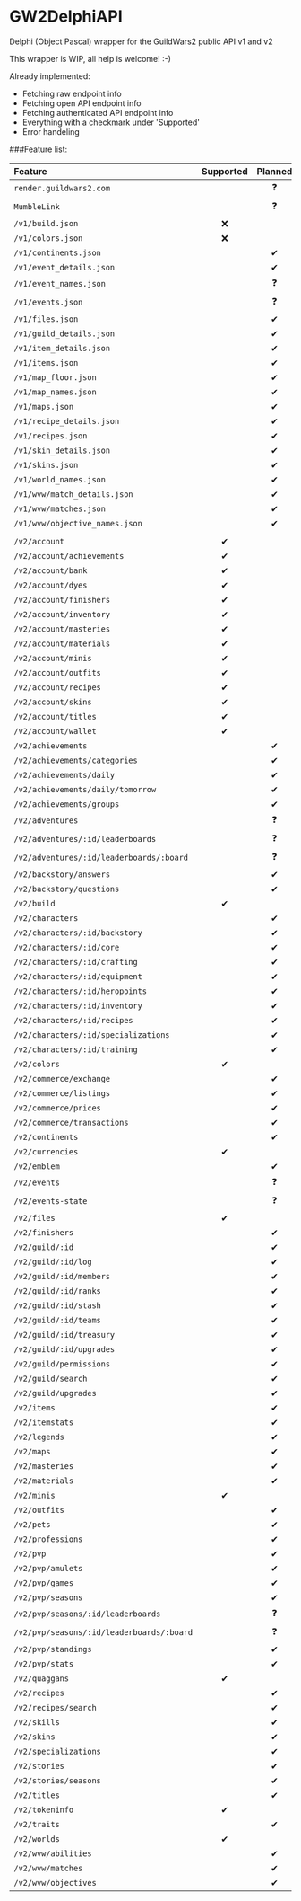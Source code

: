 # GW2DelphiAPI
Delphi (Object Pascal) wrapper for the GuildWars2 public API v1 and v2

This wrapper is WIP, all help is welcome! :-)

Already implemented:  
* Fetching raw endpoint info
* Fetching open API endpoint info
* Fetching authenticated API endpoint info
* Everything with a checkmark under 'Supported'
* Error handeling

###Feature list:

| Feature                                   | Supported | Planned |  
| :------                                   | :------:  | :------: |  
| `render.guildwars2.com`                   |           | ❓️       |  
| `MumbleLink`                              |           | ❓️       |  
| `/v1/build.json`                          | ❌         |         |  
| `/v1/colors.json`                         | ❌         |         |  
| `/v1/continents.json`                     |           | ✔       |  
| `/v1/event_details.json`                  |           | ✔       |  
| `/v1/event_names.json`                    |           | ❓️       |  
| `/v1/events.json`                         |           | ❓️       |  
| `/v1/files.json`                          |           | ✔       |  
| `/v1/guild_details.json`                  |           | ✔       |  
| `/v1/item_details.json`                   |           | ✔       |  
| `/v1/items.json`                          |           | ✔       |  
| `/v1/map_floor.json`                      |           | ✔       |  
| `/v1/map_names.json`                      |           | ✔       |  
| `/v1/maps.json`                           |           | ✔       |  
| `/v1/recipe_details.json`                 |           | ✔       |  
| `/v1/recipes.json`                        |           | ✔       |  
| `/v1/skin_details.json`                   |           | ✔       |  
| `/v1/skins.json`                          |           | ✔       |  
| `/v1/world_names.json`                    |           | ✔       |  
| `/v1/wvw/match_details.json`              |           | ✔       |  
| `/v1/wvw/matches.json`                    |           | ✔       |  
| `/v1/wvw/objective_names.json`            |           | ✔       |  
|                                           |           |         |  
| `/v2/account`                             | ✔         |         |  
| `/v2/account/achievements`                | ✔         |         |  
| `/v2/account/bank`                        | ✔         |         |  
| `/v2/account/dyes`                        | ✔         |         |  
| `/v2/account/finishers`                   | ✔         |         |  
| `/v2/account/inventory`                   | ✔         |         |  
| `/v2/account/masteries`                   | ✔         |         |  
| `/v2/account/materials`                   | ✔         |         |  
| `/v2/account/minis`                       | ✔         |         |  
| `/v2/account/outfits`                     | ✔         |         |  
| `/v2/account/recipes`                     | ✔         |         |  
| `/v2/account/skins`                       | ✔         |         |  
| `/v2/account/titles`                      | ✔         |         |  
| `/v2/account/wallet`                      | ✔         |         |  
| `/v2/achievements`                        |           | ✔       |  
| `/v2/achievements/categories`             |           | ✔       |  
| `/v2/achievements/daily`                  |           | ✔       |  
| `/v2/achievements/daily/tomorrow`         |           | ✔       |  
| `/v2/achievements/groups`                 |           | ✔       |  
| `/v2/adventures`                          |           | ❓️       |  
| `/v2/adventures/:id/leaderboards`         |           | ❓️       |  
| `/v2/adventures/:id/leaderboards/:board`  |           | ❓️       |  
| `/v2/backstory/answers`                   |           | ✔       |  
| `/v2/backstory/questions`                 |           | ✔       |  
| `/v2/build`                               | ✔         |         |  
| `/v2/characters`                          |           | ✔       |  
| `/v2/characters/:id/backstory`            |           | ✔       |  
| `/v2/characters/:id/core`                 |           | ✔       |  
| `/v2/characters/:id/crafting`             |           | ✔       |  
| `/v2/characters/:id/equipment`            |           | ✔       |  
| `/v2/characters/:id/heropoints`           |           | ✔       |  
| `/v2/characters/:id/inventory`            |           | ✔       |  
| `/v2/characters/:id/recipes`              |           | ✔       |  
| `/v2/characters/:id/specializations`      |           | ✔       |  
| `/v2/characters/:id/training`             |           | ✔       |  
| `/v2/colors`                              | ✔         |         |  
| `/v2/commerce/exchange`                   |           | ✔       |  
| `/v2/commerce/listings`                   |           | ✔       |  
| `/v2/commerce/prices`                     |           | ✔       |  
| `/v2/commerce/transactions`               |           | ✔       |  
| `/v2/continents`                          |           | ✔       |  
| `/v2/currencies`                          | ✔         |         |  
| `/v2/emblem`                              |           | ✔       |  
| `/v2/events`                              |           | ❓️       |  
| `/v2/events-state`                        |           | ❓️       |  
| `/v2/files`                               | ✔         |         |  
| `/v2/finishers`                           |           | ✔       |  
| `/v2/guild/:id`                           |           | ✔       |  
| `/v2/guild/:id/log`                       |           | ✔       |  
| `/v2/guild/:id/members`                   |           | ✔       |  
| `/v2/guild/:id/ranks`                     |           | ✔       |  
| `/v2/guild/:id/stash`                     |           | ✔       |  
| `/v2/guild/:id/teams`                     |           | ✔       |  
| `/v2/guild/:id/treasury`                  |           | ✔       |  
| `/v2/guild/:id/upgrades`                  |           | ✔       |  
| `/v2/guild/permissions`                   |           | ✔       |  
| `/v2/guild/search`                        |           | ✔       |  
| `/v2/guild/upgrades`                      |           | ✔       |  
| `/v2/items`                               |           | ✔       |  
| `/v2/itemstats`                           |           | ✔       |  
| `/v2/legends`                             |           | ✔       |  
| `/v2/maps`                                |           | ✔       |  
| `/v2/masteries`                           |           | ✔       |  
| `/v2/materials`                           |           | ✔       |  
| `/v2/minis`                               | ✔         |         |  
| `/v2/outfits`                             |           | ✔       |  
| `/v2/pets`                                |           | ✔       |  
| `/v2/professions`                         |           | ✔       |  
| `/v2/pvp`                                 |           | ✔       |  
| `/v2/pvp/amulets`                         |           | ✔       |  
| `/v2/pvp/games`                           |           | ✔       |  
| `/v2/pvp/seasons`                         |           | ✔       |  
| `/v2/pvp/seasons/:id/leaderboards`        |           | ❓️       |  
| `/v2/pvp/seasons/:id/leaderboards/:board` |           | ❓️       |  
| `/v2/pvp/standings`                       |           | ✔       |  
| `/v2/pvp/stats`                           |           | ✔       |  
| `/v2/quaggans`                            | ✔         |         |  
| `/v2/recipes`                             |           | ✔       |  
| `/v2/recipes/search`                      |           | ✔       |  
| `/v2/skills`                              |           | ✔       |  
| `/v2/skins`                               |           | ✔       |  
| `/v2/specializations`                     |           | ✔       |  
| `/v2/stories`                             |           | ✔       |  
| `/v2/stories/seasons`                     |           | ✔       |  
| `/v2/titles`                              |           | ✔       |  
| `/v2/tokeninfo`                           | ✔         |         |  
| `/v2/traits`                              |           | ✔       |  
| `/v2/worlds`                              | ✔         |         |  
| `/v2/wvw/abilities`                       |           | ✔       |  
| `/v2/wvw/matches`                         |           | ✔       |  
| `/v2/wvw/objectives`                      |           | ✔       |  
